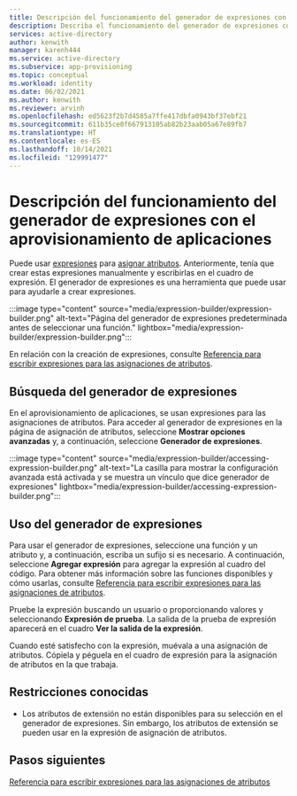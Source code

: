 ```yaml
---
title: Descripción del funcionamiento del generador de expresiones con el aprovisionamiento de aplicaciones en Azure Active Directory
description: Describa el funcionamiento del generador de expresiones con el aprovisionamiento de aplicaciones en Azure Active Directory.
services: active-directory
author: kenwith
manager: karenh444
ms.service: active-directory
ms.subservice: app-provisioning
ms.topic: conceptual
ms.workload: identity
ms.date: 06/02/2021
ms.author: kenwith
ms.reviewer: arvinh
ms.openlocfilehash: ed5623f2b7d4585a7ffe417dbfa0943bf37ebf21
ms.sourcegitcommit: 611b35ce0f667913105ab82b23aab05a67e89fb7
ms.translationtype: HT
ms.contentlocale: es-ES
ms.lasthandoff: 10/14/2021
ms.locfileid: "129991477"
---
```

# <a name="understand-how-expression-builder-in-application-provisioning-works"></a>Descripción del funcionamiento del generador de expresiones con el aprovisionamiento de aplicaciones

Puede usar [expresiones](functions-for-customizing-application-data.md) para [asignar atributos](./customize-application-attributes.md). Anteriormente, tenía que crear estas expresiones manualmente y escribirlas en el cuadro de expresión. El generador de expresiones es una herramienta que puede usar para ayudarle a crear expresiones.

:::image type="content" source="media/expression-builder/expression-builder.png" alt-text="Página del generador de expresiones predeterminada antes de seleccionar una función." lightbox="media/expression-builder/expression-builder.png":::

En relación con la creación de expresiones, consulte [Referencia para escribir expresiones para las asignaciones de atributos](functions-for-customizing-application-data.md). 

## <a name="finding-the-expression-builder"></a>Búsqueda del generador de expresiones

En el aprovisionamiento de aplicaciones, se usan expresiones para las asignaciones de atributos. Para acceder al generador de expresiones en la página de asignación de atributos, seleccione **Mostrar opciones avanzadas** y, a continuación, seleccione **Generador de expresiones**.

:::image type="content" source="media/expression-builder/accessing-expression-builder.png" alt-text="La casilla para mostrar la configuración avanzada está activada y se muestra un vínculo que dice generador de expresiones" lightbox="media/expression-builder/accessing-expression-builder.png":::

## <a name="using-expression-builder"></a>Uso del generador de expresiones

Para usar el generador de expresiones, seleccione una función y un atributo y, a continuación, escriba un sufijo si es necesario. A continuación, seleccione **Agregar expresión** para agregar la expresión al cuadro del código. Para obtener más información sobre las funciones disponibles y cómo usarlas, consulte [Referencia para escribir expresiones para las asignaciones de atributos](functions-for-customizing-application-data.md).

Pruebe la expresión buscando un usuario o proporcionando valores y seleccionando **Expresión de prueba**. La salida de la prueba de expresión aparecerá en el cuadro **Ver la salida de la expresión**.

Cuando esté satisfecho con la expresión, muévala a una asignación de atributos. Cópiela y péguela en el cuadro de expresión para la asignación de atributos en la que trabaja.

## <a name="known-limitations"></a>Restricciones conocidas
* Los atributos de extensión no están disponibles para su selección en el generador de expresiones. Sin embargo, los atributos de extensión se pueden usar en la expresión de asignación de atributos. 

## <a name="next-steps"></a>Pasos siguientes

[Referencia para escribir expresiones para las asignaciones de atributos](functions-for-customizing-application-data.md)